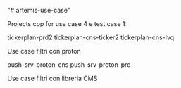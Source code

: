 "# artemis-use-case" 

Projects cpp for use case 4 e test case 1:

tickerplan-prd2
tickerplan-cns-ticker2
tickerplan-cns-lvq

Use case filtri con proton

push-srv-proton-cns
push-srv-proton-prd

Use case filtri con libreria CMS


